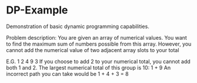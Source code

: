 # DP-Example
Demonstration of basic dynamic programming capabilities.

Problem description: You are given an array of numerical values. You want to find the maximum sum of numbers possible from this array.
However, you cannot add the numerical value of two adjacent array slots to your total

E.G.
1 2 4 9 3
If you choose to add 2 to your numerical total, you cannot add both 1 and 2.
The largest numerical total of this group is 10: 1 + 9
An incorrect path you can take would be 1 + 4 + 3 = 8
